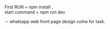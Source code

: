 First RUN = npm install ,  
start command = npm run dev

  -- whatsapp web front page design colne for task. 